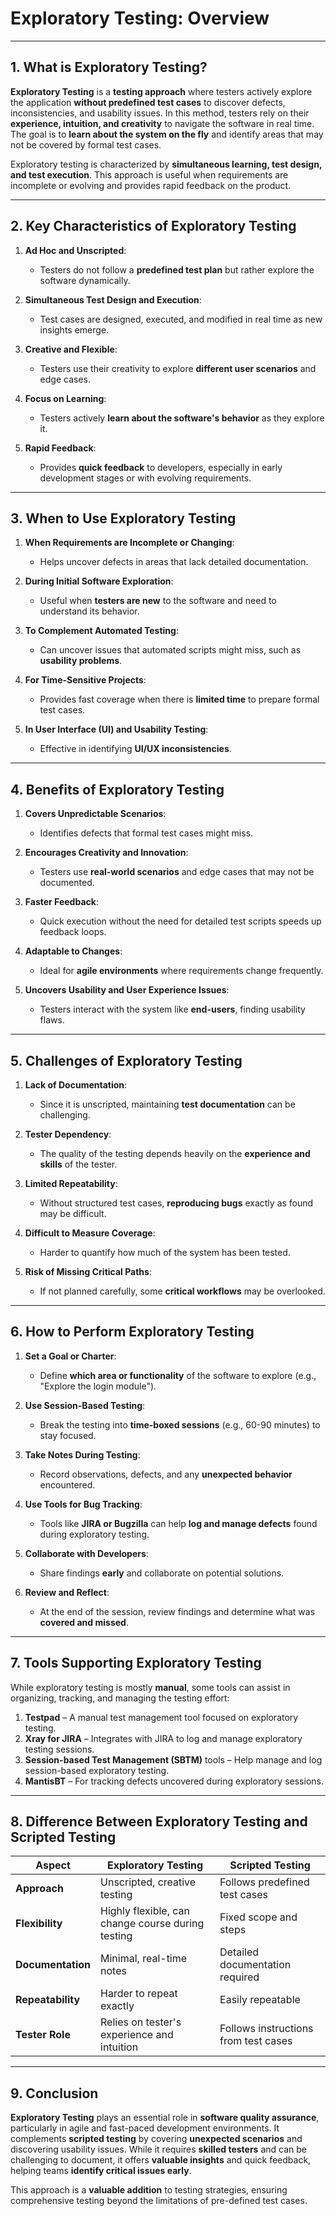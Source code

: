 # Exploratory Testing: Overview

---

## 1. What is Exploratory Testing?

**Exploratory Testing** is a **testing approach** where testers actively explore the application **without predefined test cases** to discover defects, inconsistencies, and usability issues. In this method, testers rely on their **experience, intuition, and creativity** to navigate the software in real time. The goal is to **learn about the system on the fly** and identify areas that may not be covered by formal test cases.

Exploratory testing is characterized by **simultaneous learning, test design, and test execution**. This approach is useful when requirements are incomplete or evolving and provides rapid feedback on the product.

---

## 2. Key Characteristics of Exploratory Testing

1. **Ad Hoc and Unscripted**:
   - Testers do not follow a **predefined test plan** but rather explore the software dynamically.

2. **Simultaneous Test Design and Execution**:
   - Test cases are designed, executed, and modified in real time as new insights emerge.

3. **Creative and Flexible**:
   - Testers use their creativity to explore **different user scenarios** and edge cases.

4. **Focus on Learning**:
   - Testers actively **learn about the software's behavior** as they explore it.

5. **Rapid Feedback**:
   - Provides **quick feedback** to developers, especially in early development stages or with evolving requirements.

---

## 3. When to Use Exploratory Testing

1. **When Requirements are Incomplete or Changing**:
   - Helps uncover defects in areas that lack detailed documentation.

2. **During Initial Software Exploration**:
   - Useful when **testers are new** to the software and need to understand its behavior.

3. **To Complement Automated Testing**:
   - Can uncover issues that automated scripts might miss, such as **usability problems**.

4. **For Time-Sensitive Projects**:
   - Provides fast coverage when there is **limited time** to prepare formal test cases.

5. **In User Interface (UI) and Usability Testing**:
   - Effective in identifying **UI/UX inconsistencies**.

---

## 4. Benefits of Exploratory Testing

1. **Covers Unpredictable Scenarios**:
   - Identifies defects that formal test cases might miss.

2. **Encourages Creativity and Innovation**:
   - Testers use **real-world scenarios** and edge cases that may not be documented.

3. **Faster Feedback**:
   - Quick execution without the need for detailed test scripts speeds up feedback loops.

4. **Adaptable to Changes**:
   - Ideal for **agile environments** where requirements change frequently.

5. **Uncovers Usability and User Experience Issues**:
   - Testers interact with the system like **end-users**, finding usability flaws.

---

## 5. Challenges of Exploratory Testing

1. **Lack of Documentation**:
   - Since it is unscripted, maintaining **test documentation** can be challenging.

2. **Tester Dependency**:
   - The quality of the testing depends heavily on the **experience and skills** of the tester.

3. **Limited Repeatability**:
   - Without structured test cases, **reproducing bugs** exactly as found may be difficult.

4. **Difficult to Measure Coverage**:
   - Harder to quantify how much of the system has been tested.

5. **Risk of Missing Critical Paths**:
   - If not planned carefully, some **critical workflows** may be overlooked.

---

## 6. How to Perform Exploratory Testing

1. **Set a Goal or Charter**:
   - Define **which area or functionality** of the software to explore (e.g., "Explore the login module").

2. **Use Session-Based Testing**:
   - Break the testing into **time-boxed sessions** (e.g., 60-90 minutes) to stay focused.

3. **Take Notes During Testing**:
   - Record observations, defects, and any **unexpected behavior** encountered.

4. **Use Tools for Bug Tracking**:
   - Tools like **JIRA or Bugzilla** can help **log and manage defects** found during exploratory testing.

5. **Collaborate with Developers**:
   - Share findings **early** and collaborate on potential solutions.

6. **Review and Reflect**:
   - At the end of the session, review findings and determine what was **covered and missed**.

---

## 7. Tools Supporting Exploratory Testing

While exploratory testing is mostly **manual**, some tools can assist in organizing, tracking, and managing the testing effort:

1. **Testpad** – A manual test management tool focused on exploratory testing.  
2. **Xray for JIRA** – Integrates with JIRA to log and manage exploratory testing sessions.  
3. **Session-based Test Management (SBTM)** tools – Help manage and log session-based exploratory testing.  
4. **MantisBT** – For tracking defects uncovered during exploratory sessions.  

---

## 8. Difference Between Exploratory Testing and Scripted Testing

| **Aspect**            | **Exploratory Testing**                             | **Scripted Testing**                          |
|-----------------------|-----------------------------------------------------|-----------------------------------------------|
| **Approach**           | Unscripted, creative testing                       | Follows predefined test cases                |
| **Flexibility**        | Highly flexible, can change course during testing  | Fixed scope and steps                        |
| **Documentation**      | Minimal, real-time notes                           | Detailed documentation required              |
| **Repeatability**      | Harder to repeat exactly                           | Easily repeatable                            |
| **Tester Role**        | Relies on tester's experience and intuition        | Follows instructions from test cases         |

---

## 9. Conclusion

**Exploratory Testing** plays an essential role in **software quality assurance**, particularly in agile and fast-paced development environments. It complements **scripted testing** by covering **unexpected scenarios** and discovering usability issues. While it requires **skilled testers** and can be challenging to document, it offers **valuable insights** and quick feedback, helping teams **identify critical issues early**. 

This approach is a **valuable addition** to testing strategies, ensuring comprehensive testing beyond the limitations of pre-defined test cases.
